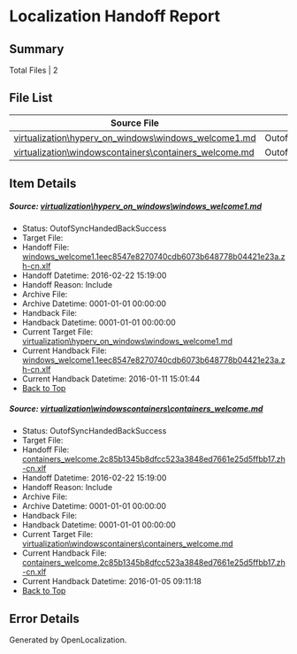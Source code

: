 # <a name='report-top'></a> Localization Handoff Report

## Summary
 Total Files | 2

## File List
 Source File | Status | Details 
 ----------- | ------ | ------- 
 [virtualization\hyperv_on_windows\windows_welcome1.md](https://github.com/OpenLocalizationOrg/hyperV/blob/7f624307a0ee7c929628aa5f48c75515ab6333ae/virtualization/hyperv_on_windows/windows_welcome1.md) | OutofSyncHandedBackSuccess | [Details](#58884e60284e59843a9fa4f8a832d7f7748df454203)
 [virtualization\windowscontainers\containers_welcome.md](https://github.com/OpenLocalizationOrg/hyperV/blob/7f624307a0ee7c929628aa5f48c75515ab6333ae/virtualization/windowscontainers/containers_welcome.md) | OutofSyncHandedBackSuccess | [Details](#aa0f803f7afebd865daf559531ae19c72a5fea16219)

## Item Details
##### <a name='58884e60284e59843a9fa4f8a832d7f7748df454203'></a> Source: [virtualization\hyperv_on_windows\windows_welcome1.md](https://github.com/OpenLocalizationOrg/hyperV/blob/7f624307a0ee7c929628aa5f48c75515ab6333ae/virtualization/hyperv_on_windows/windows_welcome1.md)
* Status: OutofSyncHandedBackSuccess
* Target File: 
* Handoff File: [windows_welcome1.1eec8547e8270740cdb6073b648778b04421e23a.zh-cn.xlf](https://github.com/OpenLocalizationOrg/olhandoff/blob/4b23c6adf3bd27404fb6d039623a403c1c15b1a2/ol-handoff/OpenLocalizationOrg/hyperV.zh-cn/master/windows_welcome1.1eec8547e8270740cdb6073b648778b04421e23a.zh-cn.xlf)
* Handoff Datetime: 2016-02-22 15:19:00
* Handoff Reason: Include
* Archive File: 
* Archive Datetime: 0001-01-01 00:00:00
* Handback File: 
* Handback Datetime: 0001-01-01 00:00:00
* Current Target File: [virtualization\hyperv_on_windows\windows_welcome1.md](https://github.com/OpenLocalizationOrg/hyperV.zh-cn/blob/f390ecf0cb70d0e1a71e03ea826357895d12a3f3/virtualization/hyperv_on_windows/windows_welcome1.md)
* Current Handback File: [windows_welcome1.1eec8547e8270740cdb6073b648778b04421e23a.zh-cn.xlf](https://github.com/OpenLocalizationOrg/olhandback/blob/7f248fb77f587d74d93d09f667d737123bc2677c/ol-handback/OpenLocalizationOrg/hyperV.zh-cn/master/windows_welcome1.1eec8547e8270740cdb6073b648778b04421e23a.zh-cn.xlf)
* Current Handback Datetime: 2016-01-11 15:01:44
* [Back to Top](#report-top)

##### <a name='aa0f803f7afebd865daf559531ae19c72a5fea16219'></a> Source: [virtualization\windowscontainers\containers_welcome.md](https://github.com/OpenLocalizationOrg/hyperV/blob/7f624307a0ee7c929628aa5f48c75515ab6333ae/virtualization/windowscontainers/containers_welcome.md)
* Status: OutofSyncHandedBackSuccess
* Target File: 
* Handoff File: [containers_welcome.2c85b1345b8dfcc523a3848ed7661e25d5ffbb17.zh-cn.xlf](https://github.com/OpenLocalizationOrg/olhandoff/blob/4b23c6adf3bd27404fb6d039623a403c1c15b1a2/ol-handoff/OpenLocalizationOrg/hyperV.zh-cn/master/mt-test/containers_welcome.2c85b1345b8dfcc523a3848ed7661e25d5ffbb17.zh-cn.xlf)
* Handoff Datetime: 2016-02-22 15:19:00
* Handoff Reason: Include
* Archive File: 
* Archive Datetime: 0001-01-01 00:00:00
* Handback File: 
* Handback Datetime: 0001-01-01 00:00:00
* Current Target File: [virtualization\windowscontainers\containers_welcome.md](https://github.com/OpenLocalizationOrg/hyperV.zh-cn/blob/1244bab1c67eff8dda8d2fe4627aee4101b5d7dc/virtualization/windowscontainers/containers_welcome.md)
* Current Handback File: [containers_welcome.2c85b1345b8dfcc523a3848ed7661e25d5ffbb17.zh-cn.xlf](https://github.com/OpenLocalizationOrg/olhandback/blob/fa45d2aee5c5fcc4ebf423e2a5b870151c81691b/ol-handback/OpenLocalizationOrg/hyperV.zh-cn/master/containers_welcome.2c85b1345b8dfcc523a3848ed7661e25d5ffbb17.zh-cn.xlf)
* Current Handback Datetime: 2016-01-05 09:11:18
* [Back to Top](#report-top)


## Error Details

Generated by OpenLocalization.
